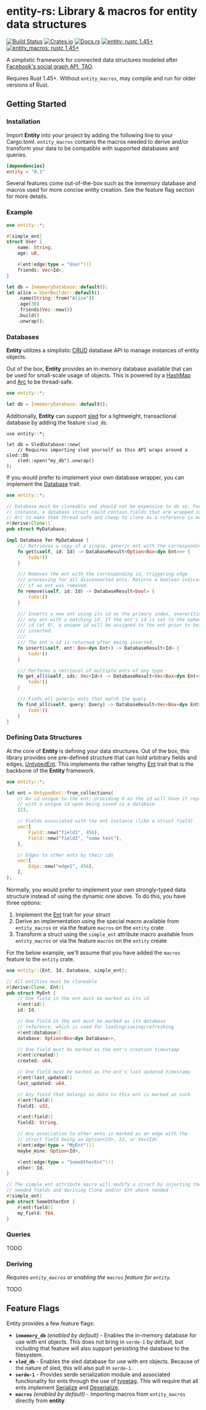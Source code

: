 # entity-rs: Library & macros for entity data structures

[![Build Status][build_img]][build_lnk]
[![Crates.io][crates_img]][crates_lnk]
[![Docs.rs][doc_img]][doc_lnk]
[![entity: rustc 1.45+]][Rust 1.45]
[![entity_macros: rustc 1.45+]][Rust 1.45]

[build_img]: https://github.com/chipsenkbeil/entity-rs/workflows/CI/badge.svg
[build_lnk]: https://github.com/chipsenkbeil/entity-rs/actions
[crates_img]: https://img.shields.io/crates/v/entity.svg
[crates_lnk]: https://crates.io/crates/entity
[doc_img]: https://docs.rs/entity/badge.svg
[doc_lnk]: https://docs.rs/entity
[entity: rustc 1.45+]: https://img.shields.io/badge/entity-rustc_1.45+-lightgray.svg
[entity_macros: rustc 1.45+]: https://img.shields.io/badge/entity_macros-rustc_1.45+-lightgray.svg
[Rust 1.45]: https://blog.rust-lang.org/2020/07/16/Rust-1.45.0.html

A simplistic framework for connected data structures modeled after
[Facebook's social graph API, TAO](https://www.usenix.org/system/files/conference/atc13/atc13-bronson.pdf).

Requires Rust 1.45+. Without `entity_macros`, may compile and run for
older versions of Rust.

## Getting Started

### Installation

Import **Entity** into your project by adding the following line to your
Cargo.toml. `entity_macros` contains the macros needed to derive and/or
transform your data to be compatible with supported databases and queries.

```toml
[dependencies]
entity = "0.1"
```

Several features come out-of-the-box such as the inmemory database and macros
used for more concise entity creation. See the feature flag section for more
details.

### Example

```rust
use entity::*;

#[simple_ent]
struct User {
    name: String,
    age: u8,

    #[ent(edge(type = "User"))]
    friends: Vec<Id>,
}

let db = InmemoryDatabase::default();
let alice = UserBuilder::default()
    .name(String::from("Alice"))
    .age(30)
    .friends(Vec::new())
    .build()
    .unwrap();
```

### Databases

**Entity** utilizes a simplistic [CRUD](https://en.wikipedia.org/wiki/Create,_read,_update_and_delete)
database API to manage instances of entity objects.

Out of the box, **Entity** provides an in-memory database available that can
be used for small-scale usage of objects. This is powered by a [HashMap](https://doc.rust-lang.org/std/collections/struct.HashMap.html)
and [Arc](https://doc.rust-lang.org/std/sync/struct.Arc.html) to be thread-safe.

```rust
use entity::*;

let db = InmemoryDatabase::default();
```

Additionally, **Entity** can support [sled](https://github.com/spacejam/sled)
for a lightweight, transactional database by adding the feature `sled_db`.

```rust,no_run
use entity::*;

let db = SledDatabase::new(
    // Requires importing sled yourself as this API wraps around a sled::Db
    sled::open("my_db").unwrap()
);
```

If you would prefer to implement your own database wrapper, you can implement
the [Database](https://docs.rs/entity/*/entity/trait.Database.html) trait.

```rust
use entity::*;

// Database must be cloneable and should not be expensive to do so. For
// instance, a database struct could contain fields that are wrapped in
// Arc to make them thread safe and cheap to clone as a reference is maintained
#[derive(Clone)]
pub struct MyDatabase;

impl Database for MyDatabase {
    /// Retrieves a copy of a single, generic ent with the corresponding id
    fn get(&self, id: Id) -> DatabaseResult<Option<Box<dyn Ent>>> {
        todo!()
    }

    /// Removes the ent with the corresponding id, triggering edge
    /// processing for all disconnected ents. Returns a boolean indicating
    /// if an ent was removed.
    fn remove(&self, id: Id) -> DatabaseResult<bool> {
        todo!()
    }

    /// Inserts a new ent using its id as the primary index, overwriting
    /// any ent with a matching id. If the ent's id is set to the ephemeral
    /// id (of 0), a unique id will be assigned to the ent prior to being
    /// inserted.
    ///
    /// The ent's id is returned after being inserted.
    fn insert(&self, ent: Box<dyn Ent>) -> DatabaseResult<Id> {
        todo!()
    }

    /// Performs a retrieval of multiple ents of any type
    fn get_all(&self, ids: Vec<Id>) -> DatabaseResult<Vec<Box<dyn Ent>>> {
        todo!()
    }

    /// Finds all generic ents that match the query
    fn find_all(&self, query: Query) -> DatabaseResult<Vec<Box<dyn Ent>>> {
        todo!()
    }
}
```

### Defining Data Structures

At the core of **Entity** is defining your data structures. Out of the box,
this library provides one pre-defined structure that can hold arbitrary fields
and edges, [UntypedEnt](https://docs.rs/entity/*/entity/struct.UntypedEnt.html). This
implements the rather lengthy [Ent](https://docs.rs/entity/*/entity/trait.Ent.html)
trait that is the backbone of the **Entity** framework.

```rust
use entity::*;

let ent = UntypedEnt::from_collections(
    // An id unique to the ent; providing 0 as the id will have it replaced
    // with a unique id upon being saved in a database
    123,

    // Fields associated with the ent instance (like a struct field)
    vec![
        Field::new("field1", 456),
        Field::new("field2", "some text"),
    ],

    // Edges to other ents by their ids
    vec![
        Edge::new("edge1", 456),
    ],
);
```

Normally, you would prefer to implement your own strongly-typed data structure
instead of using the dynamic one above. To do this, you have three options:

1. Implement the [Ent](https://docs.rs/entity/*/entity/trait.Ent.html) trait
   for your struct
2. Derive an implementation using the special macro available from `entity_macros`
   or via the feature `macros` on the `entity` crate
3. Transform a struct using the `simple_ent` attribute macro available from
   `entity_macros` or via the feature `macros` on the `entity` create

For the below example, we'll assume that you have added the `macros` feature
to the `entity` crate.

```rust
use entity::{Ent, Id, Database, simple_ent};

// All entities must be cloneable
#[derive(Clone, Ent)]
pub struct MyEnt {
    // One field in the ent must be marked as its id
    #[ent(id)]
    id: Id,

    // One field in the ent must be marked as its database
    // reference, which is used for loading/saving/refreshing
    #[ent(database)]
    database: Option<Box<dyn Database>>,

    // One field must be marked as the ent's creation timestamp
    #[ent(created)]
    created: u64,

    // One field must be marked as the ent's last updated timestamp
    #[ent(last_updated)]
    last_updated: u64,

    // Any field that belongs as data to this ent is marked as such
    #[ent(field)]
    field1: u32,

    #[ent(field)]
    field2: String,

    // Any association to other ents is marked as an edge with the
    // struct field being an Option<Id>, Id, or Vec<Id>
    #[ent(edge(type = "MyEnt"))]
    maybe_mine: Option<Id>,

    #[ent(edge(type = "SomeOtherEnt"))]
    other: Id,
}

// The simple_ent attribute macro will modify a struct by injecting the
// needed fields and deriving Clone and/or Ent where needed
#[simple_ent]
pub struct SomeOtherEnt {
    #[ent(field)]
    my_field: f64,
}
```

### Queries

TODO

### Deriving

*Requires `entity_macros` or enabling the `macros` feature for
`entity`.*

TODO

## Feature Flags

Entity provides a few feature flags:

* **`inmemory_db`** *(enabled by default)* - Enables the in-memory database for use with ent objects.
  This does not bring in `serde-1` by default, but including that feature will
  also support persisting the database to the filesystem.
* **`sled_db`** - Enables the sled database for use with ent objects. Because
  of the nature of sled, this will also pull in `serde-1`.
* **`serde-1`** - Provides serde serialization module and associated functionality for ents
  through the use of [typetag](https://github.com/dtolnay/typetag). This will
  require that all ents implement [Serialize](https://docs.serde.rs/serde/trait.Serialize.html)
  and [Deserialize](https://docs.serde.rs/serde/trait.Deserialize.html).
* **`macros`** *(enabled by default)* - Importing macros from `entity_macros` directly from **entity**.

